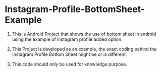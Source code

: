 # Instagram-Profile-BottomSheet-Example
1) This is Android Project that shows the use of bottom sheet in android using the example of Instagram profile added option. 

2) This Project is developed as an example, the exact coding behind the Instagram Profile Bottom Sheet might be or is different.

3) This code should only be used for knowledge purpose.

